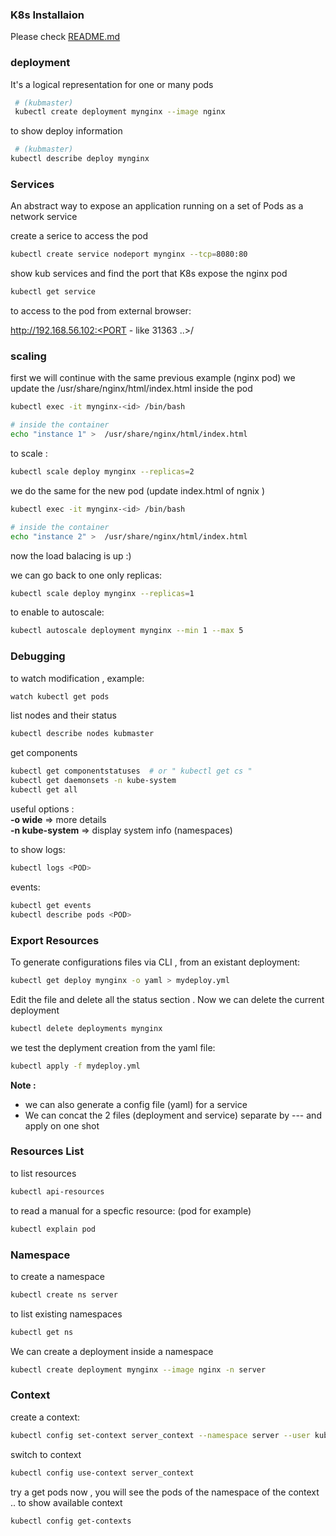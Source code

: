 ### K8s Installaion
 Please check [README.md](./README.md)

### deployment
It's a logical representation for one or many pods 

```sh
 # (kubmaster)
 kubectl create deployment mynginx --image nginx
```
to show deploy information

```sh
 # (kubmaster)
kubectl describe deploy mynginx
```

### Services
An abstract way to expose an application running on a set of Pods as a network service

create a serice to access the pod

```sh
kubectl create service nodeport mynginx --tcp=8080:80
```
show kub services and find the port that K8s expose the nginx pod

```sh
kubectl get service
```

to access to the pod from external browser:

http://192.168.56.102:<PORT - like 31363 ..>/

### scaling
first we will continue with the same previous example (nginx pod) 
we update the /usr/share/nginx/html/index.html inside the pod

```sh
kubectl exec -it mynginx-<id> /bin/bash

# inside the container
echo "instance 1" >  /usr/share/nginx/html/index.html 
```
to scale :

```sh
kubectl scale deploy mynginx --replicas=2
```
we do the same for the new pod (update index.html of ngnix )

```sh
kubectl exec -it mynginx-<id> /bin/bash

# inside the container
echo "instance 2" >  /usr/share/nginx/html/index.html 
```
now the load balacing is up :) 

we can go back to one only replicas:

```sh
kubectl scale deploy mynginx --replicas=1
```
to enable to autoscale:

```sh
kubectl autoscale deployment mynginx --min 1 --max 5
```

### Debugging
to watch modification , example:

```sh
watch kubectl get pods
```

list nodes and their status

```sh
kubectl describe nodes kubmaster
```
get components
```sh
kubectl get componentstatuses  # or " kubectl get cs " 
kubectl get daemonsets -n kube-system
kubectl get all
```
useful options : \
 **-o wide**  => more details \
 **-n kube-system** => display system info (namespaces)

to show logs:

```sh
kubectl logs <POD>
```
events:
```sh
kubectl get events
kubectl describe pods <POD>
```
### Export Resources

To generate configurations files via CLI , from an existant deployment:

```sh
kubectl get deploy mynginx -o yaml > mydeploy.yml
```
Edit the file and delete all the status section .
Now we can delete the current deployment
```sh
kubectl delete deployments mynginx
```
we test the deplyment creation from the yaml file:
```sh
kubectl apply -f mydeploy.yml
```
**Note :** 
- we can also generate a config file (yaml) for a service 
- We can concat the 2 files (deployment and service) separate by --- and  apply on one shot

### Resources List
to list resources
```sh
kubectl api-resources 
```
to read a manual for a specfic resource: (pod for example)
```sh
kubectl explain pod
```
### Namespace
to create a namespace
```sh
kubectl create ns server
```
to list existing namespaces
```sh
kubectl get ns
```
We can create a deployment inside a namespace
```sh
kubectl create deployment mynginx --image nginx -n server
```
### Context
create a context:
```sh
kubectl config set-context server_context --namespace server --user kubernetes-admin --cluster kubernetes
```
switch to context
```sh
kubectl config use-context server_context
```
try a get pods now , you will see the pods of the namespace of the context ..
to show available context
```sh
kubectl config get-contexts
```

